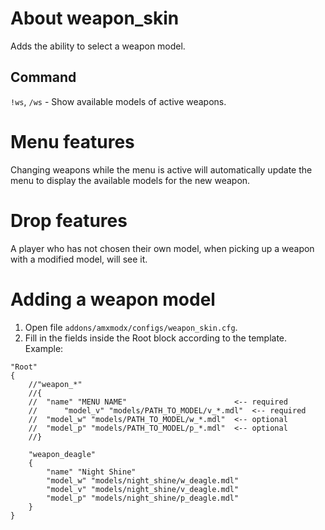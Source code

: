 # About weapon_skin
Adds the ability to select a weapon model.

## Command
`!ws`, `/ws` - Show available models of active weapons.

# Menu features
Changing weapons while the menu is active will automatically update the menu to display the available models for the new weapon.

# Drop features
A player who has not chosen their own model, when picking up a weapon with a modified model, will see it.

# Adding a weapon model 
1. Open file `addons/amxmodx/configs/weapon_skin.cfg`.
2. Fill in the fields inside the Root block according to the template.
Example:
```
"Root"
{
	//"weapon_*"
	//{
	//	"name" "MENU NAME"                        <-- required
  	//  	"model_v" "models/PATH_TO_MODEL/v_*.mdl"  <-- required
	//	"model_w" "models/PATH_TO_MODEL/w_*.mdl"  <-- optional
	//	"model_p" "models/PATH_TO_MODEL/p_*.mdl"  <-- optional
	//}

	"weapon_deagle"
	{
		"name" "Night Shine"
		"model_w" "models/night_shine/w_deagle.mdl"
		"model_v" "models/night_shine/v_deagle.mdl"
		"model_p" "models/night_shine/p_deagle.mdl"
	}
}
```
